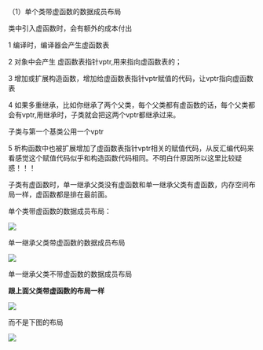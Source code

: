（1）单个类带虚函数的数据成员布局

类中引入虚函数时，会有额外的成本付出

 1 编译时，编译器会产生虚函数表

 2 对象中会产生 虚函数表指针vptr,用来指向虚函数表的；

 3 增加或扩展构造函数，增加给虚函数表指针vptr赋值的代码，让vptr指向虚函数表

 4 如果多重继承，比如你继承了两个父类，每个父类都有虚函数的话，每个父类都会有vptr,用继承时，子类就会把这两个vptr都继承过来。

子类与第一个基类公用一个vptr

 5 析构函数中也被扩展增加了虚函数表指针vptr相关的赋值代码，从反汇编代码来看感觉这个赋值代码似乎和构造函数代码相同。不明白什原因所以这里比较疑惑！！！

子类有虚函数时，单一继承父类没有虚函数和单一继承父类有虚函数，内存空间布局一样，虚函数都是排在最前面。

单个类带虚函数的数据成员布局：

![](https://gitee.com/hxc8/images2/raw/master/img/202407172212216.jpg)

单一继承父类带虚函数的数据成员布局

![](https://gitee.com/hxc8/images2/raw/master/img/202407172212386.jpg)

单一继承父类不带虚函数的数据成员布局

**跟上面父类带虚函数的布局一样**

![](https://gitee.com/hxc8/images2/raw/master/img/202407172212630.jpg)

而不是下图的布局

![](https://gitee.com/hxc8/images2/raw/master/img/202407172212011.jpg)